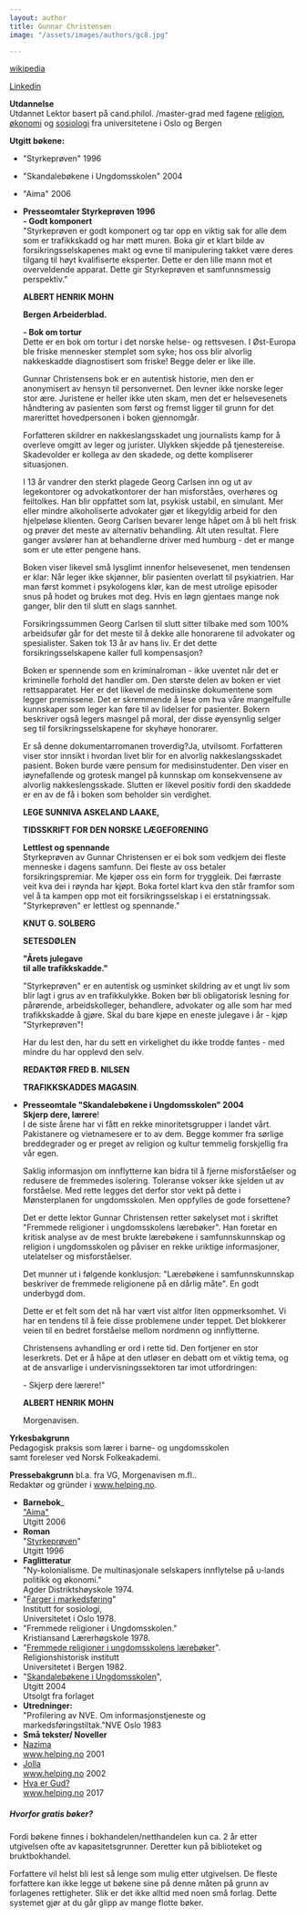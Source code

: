 ```yaml
---
layout: author
title: Gunnar Christensen
image: "/assets/images/authors/gc8.jpg"

---
```

[wikipedia](https://no.wikipedia.org/wiki/Gunnar_Christensen_%28forfatter%29)

[Linkedin](https://www.linkedin.com/in/gunnar-christensen-ba257b190/?midToken=AQFdzOWMeaVi0g&trk=eml-email_accept_invite_single_01-header-35-profile&trkEmail=eml-email_accept_invite_single_01-header-35-profile-null-cgu7ze%7Ejyun9joy%7Ec9-null-neptune%2Fprofile%7Evanity%2Eview " linkedin")

**Utdannelse**  
Utdannet Lektor basert på cand.philol. /master-grad med fagene [religion](http://www.helping.no/religioner.htm), [økonomi](http://www.helping.no/okonomi.htm) og [sosiologi](http://www.helping.no/farger.htm) fra universitetene i Oslo og Bergen

**Utgitt bøkene:**

* "Styrkeprøven" 1996
* "Skandalebøkene i Ungdomsskolen" 2004
* "Aima" 2006

* **Presseomtaler Styrkeprøven 1996**  
  **- Godt komponert**  
  "Styrkeprøven er godt komponert og tar opp en viktig sak for alle dem som er trafikkskadd og har møtt muren. Boka gir et klart bilde av forsikringsselskapenes makt og evne til manipulering takket være deres tilgang til høyt kvalifiserte eksperter. Dette er den lille mann mot et overveldende apparat. Dette gir Styrkeprøven et samfunnsmessig perspektiv."

  **ALBERT HENRIK MOHN**

  **Bergen Arbeiderblad.**

  **- Bok om tortur**  
  Dette er en bok om tortur i det norske helse- og rettsvesen. I Øst-Europa ble friske mennesker stemplet som syke; hos oss blir alvorlig nakkeskadde diagnostisert som friske! Begge deler er like ille.

  Gunnar Christensens bok er en autentisk historie, men den er anonymisert av hensyn til personvernet. Den levner ikke norske leger stor ære. Juristene er heller ikke uten skam, men det er helsevesenets håndtering av pasienten som først og fremst ligger til grunn for det marerittet hovedpersonen i boken gjennomgår.

  Forfatteren skildrer en nakkeslangsskadet ung journalists kamp for å overleve omgitt av leger og jurister. Ulykken skjedde på tjenestereise. Skadevolder er kollega av den skadede, og dette kompliserer situasjonen.

  I 13 år vandrer den sterkt plagede Georg Carlsen inn og ut av legekontorer og advokatkontorer der han misforståes, overhøres og feiltolkes. Han blir oppfattet som lat, psykisk ustabil, en simulant. Mer eller mindre alkoholiserte advokater gjør et likegyldig arbeid for den hjelpeløse klienten. Georg Carlsen bevarer lenge håpet om å bli helt frisk og prøver det meste av alternativ behandling. Alt uten resultat. Flere ganger avslører han at behandlerne driver med humburg - det er mange som er ute etter pengene hans.

  Boken viser likevel små lysglimt innenfor helsevesenet, men tendensen er klar: Når leger ikke skjønner, blir pasienten overlatt til psykiatrien. Har man først kommet i psykologens klør, kan de mest utrolige episoder snus på hodet og brukes mot deg. Hvis en løgn gjentaes mange nok ganger, blir den til slutt en slags sannhet.

  Forsikringssummen Georg Carlsen til slutt sitter tilbake med som 100% arbeidsufør går for det meste til å dekke alle honorarene til advokater og spesialister. Saken tok 13 år av hans liv. Er det dette forsikringsselskapene kaller full kompensasjon?

  Boken er spennende som en kriminalroman - ikke uventet når det er kriminelle forhold det handler om. Den største delen av boken er viet rettsapparatet. Her er det likevel de medisinske dokumentene som legger premissene. Det er skremmende å lese om hva våre mangelfulle kunnskaper som leger kan føre til av lidelser for pasienter. Bokern beskriver også legers masngel på moral, der disse øyensynlig selger seg til forsikringsselskapene for skyhøye honorarer.

  Er så denne dokumentarromanen troverdig?Ja, utvilsomt. Forfatteren viser stor innsikt i hvordan livet blir for en alvorlig nakkeslangsskadet pasient. Boken burde være pensum for medisinstudenter. Den viser en iøynefallende og grotesk mangel på kunnskap om konsekvensene av alvorlig nakkeslengsskade. Slutten er likevel positiv fordi den skaddede er en av de få i boken som beholder sin verdighet.

  **LEGE SUNNIVA ASKELAND LAAKE,**

  **TIDSSKRIFT FOR DEN NORSKE LÆGEFORENING**

    
  **Lettlest og spennande**  
  Styrkeprøven av Gunnar Christensen er ei bok som vedkjem dei fleste menneske i dagens samfunn. Dei fleste av oss betaler forsikringspremiar. Me kjøper oss ein form for tryggleik. Dei færraste veit kva dei i røynda har kjøpt. Boka fortel klart kva den står framfor som vel å ta kampen opp mot eit forsikringsselskap i ei erstatningssak. "Styrkeprøven" er lettlest og spennande."

  **KNUT G. SOLBERG**

  **SETESDØLEN**

  **"Årets julegave  
  til alle trafikkskadde."**

  "Styrkeprøven" er en autentisk og usminket skildring av et ungt liv som blir lagt i grus av en trafikkulykke. Boken bør bli obligatorisk lesning for pårørende, arbeidskolleger, behandlere, advokater og alle som har med trafikkskadde å gjøre. Skal du bare kjøpe en eneste julegave i år - kjøp "Styrkeprøven"!

  Har du lest den, har du sett en virkelighet du ikke trodde fantes - med mindre du har opplevd den selv.

  **REDAKTØR FRED B. NILSEN**

  **TRAFIKKSKADDES MAGASIN**.
* **Presseomtale "Skandalebøkene i Ungdomsskolen" 2004  
  Skjerp dere, lærere**!  
  I de siste årene har vi fått en rekke minoritetsgrupper i landet vårt. Pakistanere og vietnamesere er to av dem. Begge kommer fra sørlige breddegrader og er preget av religion og kultur temmelig forskjellig fra vår egen.

  Saklig informasjon om innflytterne kan bidra til å fjerne misforståelser og redusere de fremmedes isolering. Toleranse vokser ikke sjelden ut av forståelse. Med rette legges det derfor stor vekt på dette i Mønsterplanen for ungdomsskolen. Men oppfylles de gode forsettene?

  Det er dette lektor Gunnar Christensen retter søkelyset mot i skriftet "Fremmede religioner i ungdomsskolens lærebøker". Han foretar en kritisk analyse av de mest brukte lærebøkene i samfunnskunnskap og religion i ungdomsskolen og påviser en rekke uriktige informasjoner, utelatelser og misforståelser.

  Det munner ut i følgende konklusjon: "Lærebøkene i samfunnskunnskap beskriver de fremmede religionene på en dårlig måte". En godt underbygd dom.

  Dette er et felt som det nå har vært vist altfor liten oppmerksomhet. Vi har en tendens til å feie disse problemene under teppet. Det blokkerer veien til en bedret forståelse mellom nordmenn og innflytterne.

  Christensens avhandling er ord i rette tid. Den fortjener en stor leserkrets. Det er å håpe at den utløser en debatt om et viktig tema, og at de ansvarlige i undervisningssektoren tar imot utfordringen:

  \- Skjerp dere lærere!"

  **ALBERT HENRIK MOHN**

  Morgenavisen.

   

**Yrkesbakgrunn**  
Pedagogisk praksis som lærer i barne- og ungdomsskolen  
samt foreleser ved Norsk Folkeakademi.

**Pressebakgrunn** bl.a. fra VG, Morgenavisen m.fl..  
Redaktør og gründer i www.helping.no.

* **Barnebok**_  
  ["Aima"](http://www.helping.no/aima.htm)  
  Utgitt 2006
* **Roman**  
  "[Styrkeprøven](http://www.helping.no/presse.htm)"  
  Utgitt 1996
* **Faglitteratur**  
  "Ny-kolonialisme. De multinasjonale selskapers innflytelse på u-lands politikk og økonomi."  
  Agder Distriktshøyskole 1974.
* "[Farger i markedsføring](http://www.helping.no/farger.htm)"  
  Institutt for sosiologi,  
  Universitetet i Oslo 1978.
* "Fremmede religioner i Ungdomsskolen."  
  Kristiansand Lærerhøgskole 1978.
* "[Fremmede religioner i ungdomsskolens lærebøker](http://www.helping.no/religioner2.htm)".  
  Religionshistorisk institutt  
  Universitetet i Bergen 1982.
* "[Skandalebøkene i Ungdomsskolen](http://www.helping.no/skandalebokene.htm)",  
  Utgitt 2004  
  Utsolgt fra forlaget
* **Utredninger:**  
  "Profilering av NVE. Om informasjonstjeneste og markedsføringstiltak."NVE Oslo 1983
* **Små tekster/ Noveller**
* [Nazima](http://www.helping.no/nazima.htm)  
  www.helping.no 2001
* [Jolla](http://www.helping.no/jolla.htm)  
  www.helping.no 2002
* [Hva er Gud?  
  ](http://www.helping.no/gud.html) www.helping.no 2017

##### Hvorfor gratis bøker?

Fordi bøkene finnes i bokhandelen/netthandelen kun ca. 2 år etter utgivelsen ofte av kapasitetsgrunner. Deretter kun på biblioteket og bruktbokhandel.

Forfattere vil helst bli lest så lenge som mulig etter utgivelsen. De fleste forfattere kan ikke legge ut bøkene sine på denne måten på grunn av forlagenes rettigheter. Slik er det ikke alltid med noen små forlag. Dette systemet gjør at du går glipp av mange flotte bøker.
